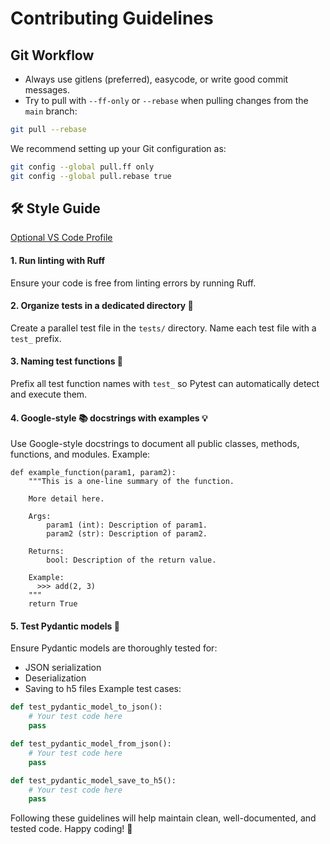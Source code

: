 # Contributing Guidelines

## Git Workflow

- Always use gitlens (preferred), easycode, or write good commit messages.
- Try to pull with `--ff-only` or `--rebase` when pulling changes from the `main` branch:

```bash
git pull --rebase
```

We recommend setting up your Git configuration as:

```bash
git config --global pull.ff only
git config --global pull.rebase true
```

## 🛠️ Style Guide
[Optional VS Code Profile](https://vscode.dev/profile/github/dadb33644d0ab9fcdeb1ec686561d070)

#### 1. Run linting with Ruff
Ensure your code is free from linting errors by running Ruff.

#### 2. Organize tests in a dedicated directory 📁
Create a parallel test file in the `tests/` directory.
Name each test file with a `test_` prefix.

#### 3. Naming test functions 📝
Prefix all test function names with `test_` so Pytest can automatically detect and execute them.

#### 4. Google-style 📚 docstrings with examples 💡
Use Google-style docstrings to document all public classes, methods, functions, and modules.
Example:
```
def example_function(param1, param2):
    """This is a one-line summary of the function.

    More detail here.

    Args:
        param1 (int): Description of param1.
        param2 (str): Description of param2.

    Returns:
        bool: Description of the return value.

    Example:
      >>> add(2, 3)
    """
    return True
```

#### 5. Test Pydantic models 🧪
Ensure Pydantic models are thoroughly tested for:
- JSON serialization
- Deserialization
- Saving to h5 files
Example test cases:
```python
def test_pydantic_model_to_json():
    # Your test code here
    pass

def test_pydantic_model_from_json():
    # Your test code here
    pass

def test_pydantic_model_save_to_h5():
    # Your test code here
    pass
```
Following these guidelines will help maintain clean, well-documented, and tested code. Happy coding! 🚀
